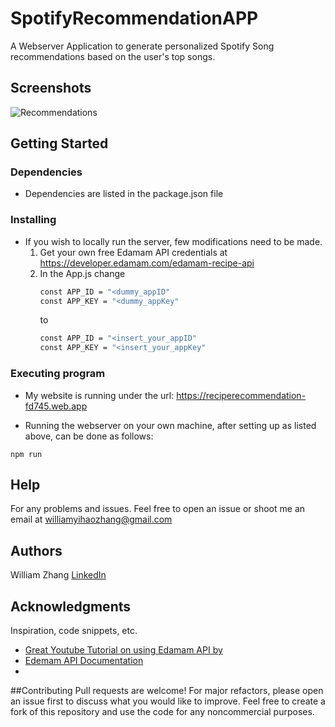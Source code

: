# SpotifyRecommendationAPP

A Webserver Application to generate personalized Spotify Song recommendations based on the user's top songs.


## Screenshots

![Recommendations](Project_Screenshot.png)



## Getting Started




### Dependencies

* Dependencies are listed in the package.json file


### Installing


* If you wish to locally run the server, few modifications need to be made.
  1. Get your own free Edamam API credentials at https://developer.edamam.com/edamam-recipe-api
  2. In the App.js change
     ```sh
     const APP_ID = "<dummy_appID"
     const APP_KEY = "<dummy_appKey"
     ```
     to
       ```sh
       const APP_ID = "<insert_your_appID"
       const APP_KEY = "<insert_your_appKey"
     ```

### Executing program

* My website is running under the url: https://reciperecommendation-fd745.web.app

  
* Running the webserver on your own machine, after setting up as listed above, can be done as follows:
```
npm run
```

## Help

For any problems and issues. Feel free to open an issue or shoot me an email at williamyihaozhang@gmail.com

## Authors


William Zhang
[LinkedIn](https://www.linkedin.com/in/william-yihao-zhang-037b78238/)

## Acknowledgments

Inspiration, code snippets, etc.
* [Great Youtube Tutorial on using Edamam API by ](https://www.youtube.com/watch?v=xc4uOzlndAk&t=922s&ab_channel=developedbyed)
* [Edemam API Documentation](https://developer.edamam.com/edamam-docs-recipe-api)
*

##Contributing
Pull requests are welcome! For major refactors, please open an issue first to discuss what you would like to improve. Feel free to create a fork of this repository and use the code for any noncommercial purposes.
